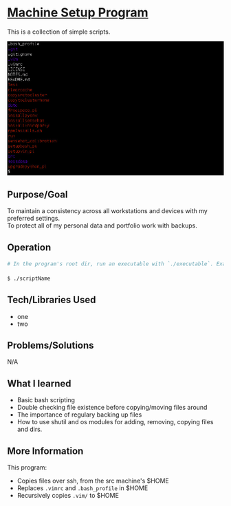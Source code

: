 # [Machine Setup Program]()
This is a collection of simple scripts.

![Screenshot](screenshot.jpg)

## Purpose/Goal
To maintain a consistency across all workstations and devices with my preferred settings.  
To protect all of my personal data and portfolio work with backups.

## Operation
```bash
# In the program's root dir, run an executable with `./executable`. Example,

$ ./scriptName
```

## Tech/Libraries Used
* one
* two

## Problems/Solutions
N/A

## What I learned  
* Basic bash scripting
* Double checking file existence before copying/moving files around
* The importance of regulary backing up files
* How to use shutil and os modules for adding, removing, copying files and dirs.

## More Information
This program:
  * Copies files over ssh, from the src machine's $HOME
  * Replaces `.vimrc` and `.bash_profile` in $HOME
  * Recursively copies `.vim/` to $HOME
